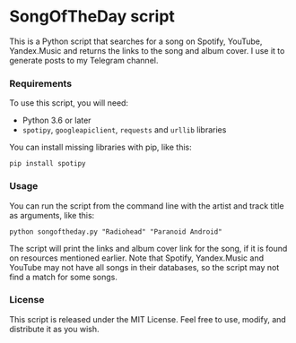 # SongOfTheDay script

This is a Python script that searches for a song on Spotify, YouTube, Yandex.Music and returns the links to the song and album cover.
I use it to generate posts to my Telegram channel.

### Requirements

To use this script, you will need:

- Python 3.6 or later
- `spotipy`, `googleapiclient`, `requests` and `urllib` libraries

You can install missing libraries with pip, like this:

```
pip install spotipy
```

### Usage

You can run the script from the command line with the artist and track title as arguments, like this:

```
python songoftheday.py "Radiohead" "Paranoid Android"
```

The script will print the links and album cover link for the song, if it is found on resources mentioned earlier.
Note that Spotify, Yandex.Music and YouTube may not have all songs in their databases, so the script may not find a match for some songs.

### License

This script is released under the MIT License. Feel free to use, modify, and distribute it as you wish.